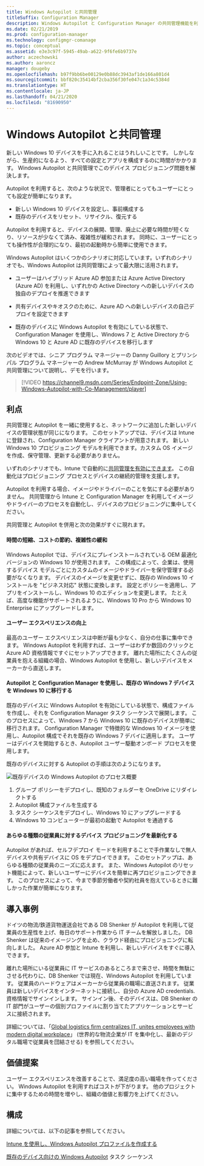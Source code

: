 ```yaml
---
title: Windows Autopilot と共同管理
titleSuffix: Configuration Manager
description: Windows Autopilot と Configuration Manager の共同管理機能を利用し、新しい Windows 10 デバイスのセットアップを簡単にします。
ms.date: 02/21/2019
ms.prod: configuration-manager
ms.technology: configmgr-comanage
ms.topic: conceptual
ms.assetid: e3e3c97f-5945-49ab-a622-9f6fe6b9737e
author: aczechowski
ms.author: aaroncz
manager: dougeby
ms.openlocfilehash: b97f9bb6be00129e0b88dc3943af1de166a801d4
ms.sourcegitcommit: bbf820c35414bf2cba356f30fe047c1a34c5384d
ms.translationtype: HT
ms.contentlocale: ja-JP
ms.lasthandoff: 04/21/2020
ms.locfileid: "81690950"
---
```

# <a name="windows-autopilot-with-co-management"></a>Windows Autopilot と共同管理

新しい Windows 10 デバイスを手に入れることはうれしいことです。 しかしながら、生産的になるよう、すべての設定とアプリを構成するのに時間がかかります。 Windows Autopilot と共同管理でこのデバイス プロビジョニング問題を解決します。

Autopilot を利用すると、次のような状況で、管理者にとってもユーザーにとっても設定が簡単になります。
- 新しい Windows 10 デバイスを設定し、事前構成する  
- 既存のデバイスをリセット、リサイクル、復元する  

Autopilot を利用すると、デバイスの展開、管理、廃止に必要な時間が短くなり、リソースが少なくて済み、複雑性が緩和されます。 同時に、ユーザーにとっても操作性が合理的になり、最初の起動時から簡単に使用できます。

Windows Autopilot はいくつかのシナリオに対応しています。いずれのシナリオでも、Windows Autopilot は共同管理によって最大限に活用されます。

- ユーザーはハイブリッド Azure AD 参加または Azure Active Directory (Azure AD) を利用し、いずれかの Active Directory への新しいデバイスの独自のデプロイを推進できます  

- 共有デバイスやキオスクのために、Azure AD への新しいデバイスの自己デプロイを設定できます  

- 既存のデバイスに Windows Autopilot を有効にしている状態で、Configuration Manager を使用し、Windows 7 と Active Directory から Windows 10 と Azure AD に既存のデバイスを移行します  

次のビデオでは、シニア プログラム マネージャーの Danny Guillory とプリンシパル プログラム マネージャーの Andrew McMurray が Windows Autopilot と共同管理について説明し、デモを行います。

> [!VIDEO https://channel9.msdn.com/Series/Endpoint-Zone/Using-Windows-Autopilot-with-Co-Management/player]



## <a name="benefits"></a>利点

共同管理と Autopilot を一緒に使用すると、ネットワークに追加した新しいデバイスの管理状態が同じになります。 このセットアップでは、デバイスは Intune に登録され、Configuration Manager クライアントが用意されます。  新しい Windows 10 プロビジョニング モデルを利用できます。カスタム OS イメージを作成、保守管理、更新する必要がありません。 

いずれのシナリオでも、Intune で自動的に[共同管理を有効にできます](how-to-prepare-Win10.md)。 この自動化はプロビジョニング プロセスとデバイスの継続的管理を支援します。

Autopilot を利用する場合、イメージやドライバーのことを気にする必要がありません。 共同管理から Intune と Configuration Manager を利用してイメージやドライバーのプロセスを自動化し、デバイスのプロビジョニングに集中してください。


共同管理と Autopilot を併用と次の効果がすぐに現れます。

#### <a name="reduce-time-costs-and-complexity"></a>時間の短縮、コストの節約、複雑性の緩和
Windows Autopilot では、デバイスにプレインストールされている OEM 最適化バージョンの Windows 10 が使用されます。 この構成によって、企業は、使用するデバイス モデルごとにカスタムのイメージやドライバーを保守管理する必要がなくなります。 デバイスのイメージを変更せずに、既存の Windows 10 インストールを "ビジネス対応" 状態に変換します。 設定とポリシーを適用し、アプリをインストールし、Windows 10 のエディションを変更します。 たとえば、高度な機能がサポートされるように、Windows 10 Pro から Windows 10 Enterprise にアップグレードします。

#### <a name="improve-the-user-experience"></a>ユーザー エクスペリエンスの向上
最高のユーザー エクスペリエンスは中断が最も少なく、自分の仕事に集中できます。 Windows Autopilot を利用すれば、ユーザーはわずか数回のクリックと Azure AD 資格情報ですぐにセットアップできます。 離れた場所にたくさんの従業員を抱える組織の場合、Windows Autopilot を使用し、新しいデバイスをメーカーから直送します。

#### <a name="use-autopilot-and-configuration-manager-to-migrate-existing-windows-7-devices-to-windows-10"></a>Autopilot と Configuration Manager を使用し、既存の Windows 7 デバイスを Windows 10 に移行する
既存のデバイスに Windows Autopilot を有効にしている状態で、構成ファイルを作成し、それを Configuration Manager タスク シーケンスで展開します。 このプロセスによって、Windows 7 から Windows 10 に既存のデバイスが簡単に移行されます。 Configuration Manager で特徴的な Windows 10 イメージを使用し、Autopilot 構成でそれを既存の Windows 7 デバイに適用します。 ユーザーはデバイスを開始するとき、Autopilot ユーザー駆動オンボード プロセスを使用します。

既存のデバイスに対する Autopilot の手順は次のようになります。

![既存デバイスの Windows Autopilot のプロセス概要](media/autopilot-for-existing-devices.png)

1. グループ ポリシーをデプロイし、既知のフォルダーを OneDrive にリダイレクトする
2. Autopilot 構成ファイルを生成する
3. タスク シーケンスをデプロイし、Windows 10 にアップグレードする
4. Windows 10 コンピューターが最初の起動で Autopilot を通過する

#### <a name="modernizing-device-provisioning-for-all-types-of-workers"></a>あらゆる種類の従業員に対するデバイス プロビジョニングを最新化する
Autopilot があれば、セルフデプロイ モードを利用することで手作業なしで無人デバイスや共有デバイスに OS をデプロイできます。 このセットアップは、あらゆる種類の従業員のニーズに応えます。 また、Windows Autopilot のリセット機能によって、新しいユーザーにデバイスを簡単に再プロビジョニングできます。 このプロセスによって、今まで季節労働者や契約社員を抱えているときに難しかった作業が簡単になります。 



## <a name="case-study"></a>導入事例

ドイツの物流/鉄道貨物運送会社である DB Shenker が Autopilot を利用して従業員の生産性を上げ、毎日のサポート作業から IT チームを解放しました。 DB Shenker は従来のイメージングを止め、クラウド経由にプロビジョニングに転向しました。 Azure AD 参加と Intune を利用し、新しいデバイスをすぐに導入できます。 

離れた場所にいる従業員に IT サービスのあるところまで来させ、時間を無駄にさせる代わりに、DB Shenker では現在、Windows Autopilot を利用しています。 従業員のハードウェアはメーカーから従業員の職場に直送されます。 従業員は新しいデバイスをインターネットに接続し、自分の Azure AD credentials. 資格情報でサインインします。 サインイン後、そのデバイスは、DB Shenker の IT 部門がユーザーの個別プロファイルに割り当てたアプリケーションとサービスに接続されます。

詳細については、「[Global logistics firm centralizes IT, unites employees with modern digital workplace](https://customers.microsoft.com/story/db-schenker-travel-transportation-windows-10)」 (世界的な物流企業が IT を集中化し、最新のデジタル職場で従業員を団結させる) を参照してください。



## <a name="value-proposition"></a>価値提案

ユーザー エクスペリエンスを改善することで、満足度の高い職場を作ってください。 Windows Autopilot を利用すればコストが下がります。 他のプロジェクトに集中するための時間を増やし、組織の価値と影響力を上げてください。



## <a name="configure"></a>構成

詳細については、以下の記事を参照してください。

[Intune を使用し、Windows Autopilot プロファイルを作成する](https://docs.microsoft.com/intune/enrollment-autopilot)

[既存のデバイス向けの Windows Autopilot](../osd/deploy-use/windows-autopilot-for-existing-devices.md) タスク シーケンス

